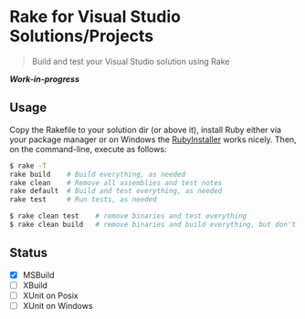 Rake for Visual Studio Solutions/Projects
=========================================
> Build and test your Visual Studio solution using Rake


**_Work-in-progress_**


Usage
-----

Copy the Rakefile to your solution dir (or above it), install Ruby either via
your package manager or on Windows the
[RubyInstaller](http://rubyinstaller.org/) works nicely. Then, on the
command-line, execute as follows:

```sh
$ rake -T
rake build    # Build everything, as needed
rake clean    # Remove all assemblies and test notes
rake default  # Build and test everything, as needed
rake test     # Run tests, as needed

$ rake clean test    # remove binaries and test everything
$ rake clean build   # remove binaries and build everything, but don't test
```


Status
------

- [x] MSBuild
- [ ] XBuild
- [ ] XUnit on Posix
- [ ] XUnit on Windows
